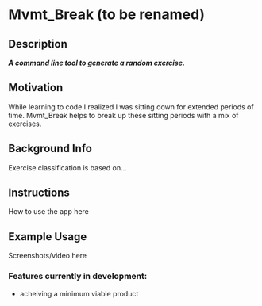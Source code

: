 # Mvmt_Break (to be renamed)

## Description
***A command line tool to generate a random exercise.***

## Motivation
While learning to code I realized I was sitting down for extended periods of time. Mvmt_Break helps to break up these sitting periods with a mix of exercises.

## Background Info
Exercise classification is based on...

## Instructions
How to use the app here

## Example Usage
Screenshots/video here

### Features currently in development:
* acheiving a minimum viable product